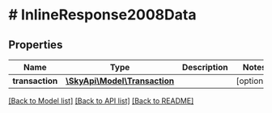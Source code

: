 # # InlineResponse2008Data

## Properties

Name | Type | Description | Notes
------------ | ------------- | ------------- | -------------
**transaction** | [**\SkyApi\Model\Transaction**](Transaction.md) |  | [optional] 

[[Back to Model list]](../../README.md#documentation-for-models) [[Back to API list]](../../README.md#documentation-for-api-endpoints) [[Back to README]](../../README.md)


